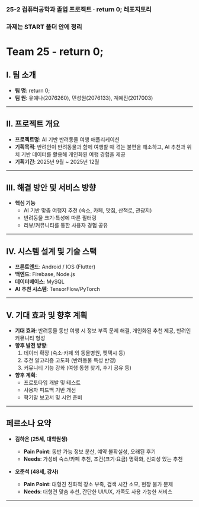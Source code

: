 ### 25-2 컴퓨터공학과 졸업 프로젝트 · return 0; 레포지토리
### 과제는 START 폴더 안에 정리

# Team 25 - return 0;

## Ⅰ. 팀 소개
- **팀 명**: return 0;
- **팀 원**: 유예나(2076260), 민성원(2076133), 계예진(2017003)

---

## Ⅱ. 프로젝트 개요
- **프로젝트명**: AI 기반 반려동물 여행 애플리케이션  
- **기획목적**: 반려인이 반려동물과 함께 여행할 때 겪는 불편을 해소하고, AI 추천과 위치 기반 데이터를 활용해 개인화된 여행 경험을 제공  
- **기획기간**: 2025년 9월 ~ 2025년 12월  

---

## Ⅲ. 해결 방안 및 서비스 방향
- **핵심 기능**  
  - AI 기반 맞춤 여행지 추천 (숙소, 카페, 맛집, 산책로, 관광지)  
  - 반려동물 크기·특성에 따른 필터링  
  - 리뷰/커뮤니티를 통한 사용자 경험 공유  

---

## Ⅳ. 시스템 설계 및 기술 스택
- **프론트엔드**: Android / IOS (Flutter)  
- **백엔드**: Firebase, Node.js  
- **데이터베이스**: MySQL  
- **AI 추천 시스템**: TensorFlow/PyTorch


---

## Ⅴ. 기대 효과 및 향후 계획
- **기대 효과**: 반려동물 동반 여행 시 정보 부족 문제 해결, 개인화된 추천 제공, 반려인 커뮤니티 형성  
- **향후 발전 방향**:  
  1. 데이터 확장 (숙소·카페 외 동물병원, 펫택시 등)  
  2. 추천 알고리즘 고도화 (반려동물 특성 반영)  
  3. 커뮤니티 기능 강화 (여행 동행 찾기, 후기 공유 등)  
- **향후 계획**:  
  - 프로토타입 개발 및 테스트  
  - 사용자 피드백 기반 개선  
  - 학기말 보고서 및 시연 준비  

---

## 페르소나 요약
- **김하은 (25세, 대학원생)**  
  - **Pain Point**: 동반 가능 정보 분산, 예약 불확실성, 오래된 후기  
  - **Needs**: 가성비 숙소/카페 추천, 조건(크기·요금) 명확화, 신뢰성 있는 추천  

- **오준석 (48세, 강사)**  
  - **Pain Point**: 대형견 친화적 장소 부족, 검색 시간 소모, 현장 불가 문제  
  - **Needs**: 대형견 맞춤 추천, 간단한 UI/UX, 가족도 사용 가능한 서비스  

---



